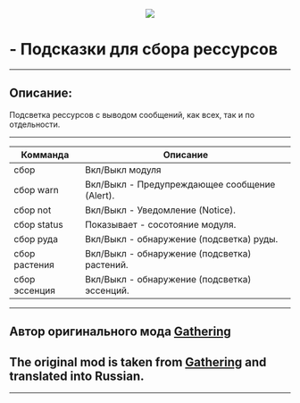 <p align="center"><img src="https://github.com/war100ck/others/blob/master/terabooxlogo.svg"></p>

# - Подсказки для сбора рессурсов
---
## Описание:
Подсветка рессурсов с выводом сообщений, как всех, так и по отдельности.

---

Комманда | Описание
| ------------- | ------------- | 
| сбор | Вкл/Выкл модуля | 
| сбор warn | Вкл/Выкл - Предупреждающее сообщение (Alert). | 
| сбор not | Вкл/Выкл - Уведомление (Notice). | 
| сбор status | Показывает - сосотояние модуля. | 
| сбор руда | Вкл/Выкл - обнаружение (подсветка) руды. | 
| сбор растения | Вкл/Выкл - обнаружение (подсветка) растений. | 
| сбор эссенция | Вкл/Выкл - обнаружение (подсветка) эссенций. | 

---
## Автор оригинального мода [Gathering](https://github.com/tera-mod/Gathering)
## The original mod is taken from [Gathering](https://github.com/tera-mod/Gathering) and translated into Russian.
---
